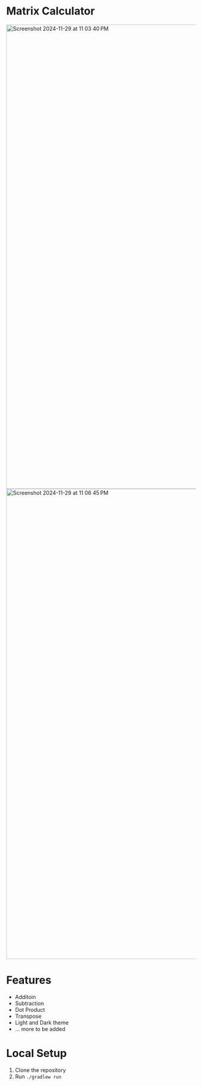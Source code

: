 # Matrix Calculator
<img width="1231" alt="Screenshot 2024-11-29 at 11 03 40 PM" src="https://github.com/user-attachments/assets/299f248a-3e5f-454f-8ba1-3fdab9dd9280">
<img width="1247" alt="Screenshot 2024-11-29 at 11 06 45 PM" src="https://github.com/user-attachments/assets/f5a16158-1292-4cfe-80e3-782ef355d7a0">

# Features
- Additoin
- Subtraction
- Dot Product
- Transpose
- Light and Dark theme
- ... more to be added

# Local Setup
1. Clone the repository
2. Run `./gradlew run`
